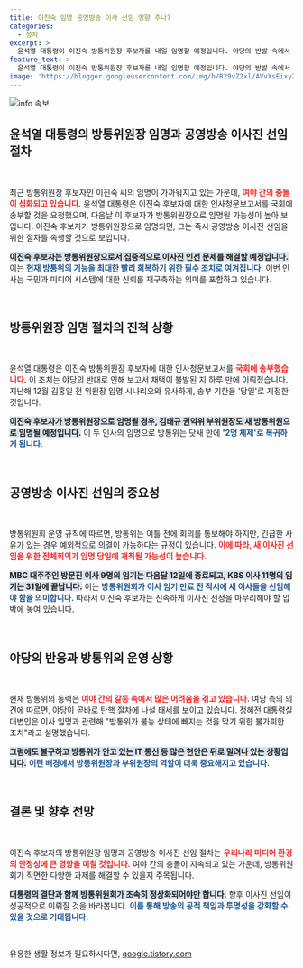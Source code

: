 ```yaml
---
title: 이진숙 임명 공영방송 이사 선임 영향 주나?
categories:
  - 정치
excerpt: >
  윤석열 대통령이 이진숙 방통위원장 후보자를 내일 임명할 예정입니다. 야당의 반발 속에서 공영방송 이사진 선임을 가속화할 계획이어서 정치적 긴장이 고조되고 있습니다.
feature_text: >
  윤석열 대통령이 이진숙 방통위원장 후보자를 내일 임명할 예정입니다. 야당의 반발 속에서 공영방송 이사진 선임을 가속화할 계획이어서 정치적 긴장이 고조되고 있습니다.
image: 'https://blogger.googleusercontent.com/img/b/R29vZ2xl/AVvXsEixyZcFfHzMRdzZMjFBmAUKJYCLCGyLL1o632UiGVXcaFdKo_bkvkuCioo0uUKlGfBVcT3P84aROyZIXSBEx3Aw5nCQ3pTgDom1WDC4m8eifvWiAmWEEVb4x6G_l8C0QH225ldMjyaFvpxGEBGNO37VmDTDMHGhJPq73UglMfDca1-0aw/s1600/blogspot.png'
---
```


<p><img src="https://blogger.googleusercontent.com/img/b/R29vZ2xl/AVvXsEixyZcFfHzMRdzZMjFBmAUKJYCLCGyLL1o632UiGVXcaFdKo_bkvkuCioo0uUKlGfBVcT3P84aROyZIXSBEx3Aw5nCQ3pTgDom1WDC4m8eifvWiAmWEEVb4x6G_l8C0QH225ldMjyaFvpxGEBGNO37VmDTDMHGhJPq73UglMfDca1-0aw/s1600/blogspot.png" alt="info 속보" /></p>

<h2 data-ke-size="size26">윤석열 대통령의 방통위원장 임명과 공영방송 이사진 선임 절차</h2>

<p data-ke-size="size16">&nbsp;</p>

<p data-ke-size="size16">최근 방통위원장 후보자인 이진숙 씨의 임명이 가까워지고 있는 가운데, <b><span style="color: #ee2323;">여야 간의 충돌이 심화되고 있습니다.</span></b> 윤석열 대통령은 이진숙 후보자에 대한 인사청문보고서를 국회에 송부할 것을 요청했으며, 다음날 이 후보자가 방통위원장으로 임명될 가능성이 높아 보입니다. 이진숙 후보자가 방통위원장으로 임명되면, 그는 즉시 공영방송 이사진 선임을 위한 절차를 속행할 것으로 보입니다. </p>

<p><b><span style="background-color: #21538527;">이진숙 후보자는 방통위원장으로서 집중적으로 이사진 인선 문제를 해결할 예정입니다.</span></b> 이는 <b><span style="color: #1a5490;">현재 방통위의 기능을 최대한 빨리 회복하기 위한 필수 조치로 여겨집니다.</span></b> 이번 인사는 국민과 미디어 시스템에 대한 신뢰를 재구축하는 의미를 포함하고 있습니다.</p>

<p data-ke-size="size16">&nbsp;</p>

<h2 data-ke-size="size26">방통위원장 임명 절차의 진척 상황</h2>

<p data-ke-size="size16">&nbsp;</p>

<p data-ke-size="size16">윤석열 대통령은 이진숙 방통위원장 후보자에 대한 인사청문보고서를 <b><span style="color: #ee2323;">국회에 송부했습니다.</span></b> 이 조치는 야당의 반대로 인해 보고서 채택이 불발된 지 하루 만에 이뤄졌습니다. 지난해 12월 김홍일 전 위원장 임명 시나리오와 유사하게, 송부 기한을 '당일'로 지정한 것입니다. </p>

<p><b><span style="background-color: #21538527;">이진숙 후보자가 방통위원장으로 임명될 경우, 김태규 권익위 부위원장도 새 방통위원으로 임명될 예정입니다.</span></b> 이 두 인사의 임명으로 방통위는 닷새 만에 <b><span style="color: #1a5490;">'2명 체제'로 복귀하게 됩니다.</span></b></p>

<p data-ke-size="size16">&nbsp;</p>

<h2 data-ke-size="size26">공영방송 이사진 선임의 중요성</h2>

<p data-ke-size="size16">&nbsp;</p>

<p data-ke-size="size16">방통위원회 운영 규칙에 따르면, 방통위는 이틀 전에 회의를 통보해야 하지만, 긴급한 사유가 있는 경우 예외적으로 의결이 가능하다는 규정이 있습니다. <b><span style="color: #ee2323;">이에 따라, 새 이사진 선임을 위한 전체회의가 임명 당일에 개최될 가능성이 높습니다.</span></b> </p>

<p><b><span style="background-color: #21538527;">MBC 대주주인 방문진 이사 9명의 임기는 다음달 12일에 종료되고, KBS 이사 11명의 임기는 31일에 끝납니다.</span></b> 이는 <b><span style="color: #1a5490;">방통위원회가 이사 임기 만료 전 적시에 새 이사들을 선임해야 함을 의미합니다.</span></b> 따라서 이진숙 후보자는 신속하게 이사진 선정을 마무리해야 할 압박에 놓여 있습니다.</p>

<p data-ke-size="size16">&nbsp;</p>

<h2 data-ke-size="size26">야당의 반응과 방통위의 운영 상황</h2>

<p data-ke-size="size16">&nbsp;</p>

<p data-ke-size="size16">현재 방통위의 동력은 <b><span style="color: #ee2323;">여야 간의 갈등 속에서 많은 어려움을 겪고 있습니다.</span></b> 여당 측의 의견에 따르면, 야당이 곧바로 탄핵 절차에 나설 태세를 보이고 있습니다. 정혜전 대통령실 대변인은 이사 임명과 관련해 "방통위가 불능 상태에 빠지는 것을 막기 위한 불가피한 조치"라고 설명했습니다. </p>

<p><b><span style="background-color: #21538527;">그럼에도 불구하고 방통위가 안고 있는 IT 통신 등 많은 현안은 뒤로 밀려나 있는 상황입니다.</span></b> <b><span style="color: #1a5490;">이런 배경에서 방통위원장과 부위원장의 역할이 더욱 중요해지고 있습니다.</span></b></p>

<p data-ke-size="size16">&nbsp;</p>

<h2 data-ke-size="size26">결론 및 향후 전망</h2>

<p data-ke-size="size16">&nbsp;</p>

<p data-ke-size="size16">이진숙 후보자의 방통위원장 임명과 공영방송 이사진 선임 절차는 <b><span style="color: #ee2323;">우리나라 미디어 환경의 안정성에 큰 영향을 미칠 것입니다.</span></b> 여야 간의 충돌이 지속되고 있는 가운데, 방통위원회가 직면한 다양한 과제를 해결할 수 있을지 주목됩니다. </p>

<p><b><span style="background-color: #21538527;">대통령의 결단과 함께 방통위원회가 조속히 정상화되어야만 합니다.</span></b> 향후 이사진 선임이 성공적으로 이뤄질 것을 바라봅니다. <b><span style="color: #1a5490;">이를 통해 방송의 공적 책임과 투명성을 강화할 수 있을 것으로 기대됩니다.</span></b></p>

<p data-ke-size="size16">&nbsp;</p>
유용한 생활 정보가 필요하시다면, <a href="https://qoogle.tistory.com" rel="dofollow">qoogle.tistory.com</a>


